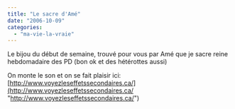 ```yaml
---
title: "Le sacre d'Amé"
date: "2006-10-09"
categories: 
  - "ma-vie-la-vraie"
---
```


Le bijou du début de semaine, trouvé pour vous par Amé que je sacre reine hebdomadaire des PD (bon ok et des hétérottes aussi)

On monte le son et on se fait plaisir ici: [http://www.voyezleseffetssecondaires.ca/](http://www.voyezleseffetssecondaires.ca/ "http://www.voyezleseffetssecondaires.ca/")
